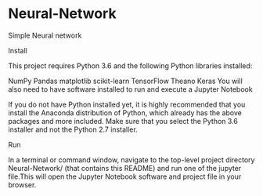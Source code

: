 # Neural-Network
Simple Neural network 

Install

This project requires Python 3.6 and the following Python libraries installed:

NumPy
Pandas
matplotlib
scikit-learn
TensorFlow
Theano
Keras
You will also need to have software installed to run and execute a Jupyter Notebook

If you do not have Python installed yet, it is highly recommended that you install the Anaconda distribution of Python, which already has the above packages and more included. Make sure that you select the Python 3.6 installer and not the Python 2.7 installer.

Run

In a terminal or command window, navigate to the top-level project directory Neural-Network/ (that contains this README) and run one of the jupyter file.This will open the Jupyter Notebook software and project file in your browser.
